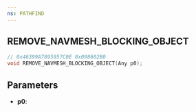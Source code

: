 ```yaml
---
ns: PATHFIND
---
```

## REMOVE_NAVMESH_BLOCKING_OBJECT

```c
// 0x46399A7895957C0E 0x098602B0
void REMOVE_NAVMESH_BLOCKING_OBJECT(Any p0);
```

## Parameters
* **p0**:
